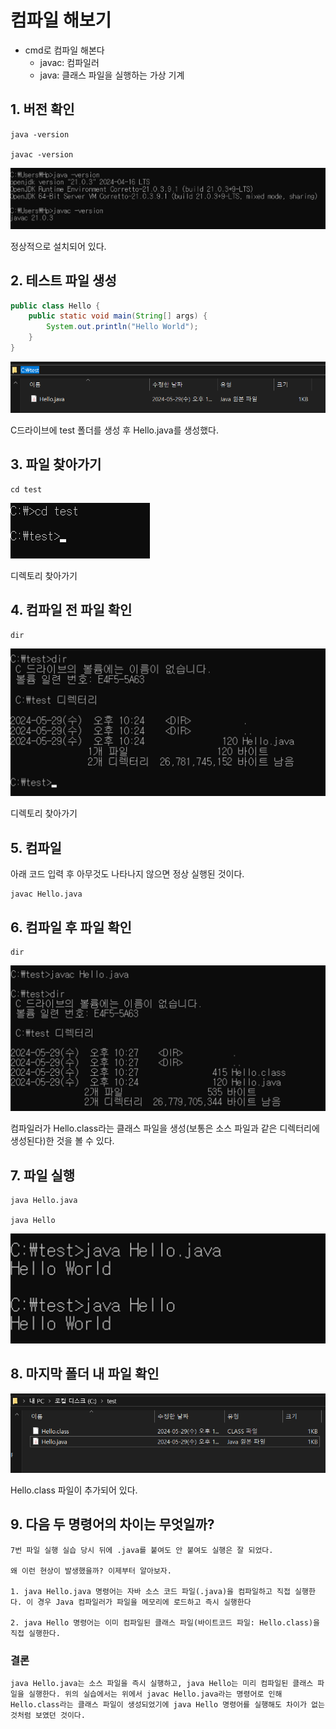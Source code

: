 # 컴파일 해보기

- cmd로 컴파일 해본다
    - javac: 컴파일러
    - java: 클래스 파일을 실행하는 가상 기계

## 1. 버전 확인

```shell
java -version

javac -version
```

![버전확인](img/java_cmd_compile/1.png)

정상적으로 설치되어 있다.

## 2. 테스트 파일 생성

```java
public class Hello {
    public static void main(String[] args) {
        System.out.println("Hello World");
    }
}
```

![테스트 파일 생성](img/java_cmd_compile/2.png)

C드라이브에 test 폴더를 생성 후 Hello.java를 생성했다.

## 3. 파일 찾아가기

```shell
cd test
```

![파일 찾아가기](img/java_cmd_compile/3.png)

디렉토리 찾아가기

## 4. 컴파일 전 파일 확인

```shell
dir
```

![파일 확인](img/java_cmd_compile/4.png)

디렉토리 찾아가기

## 5. 컴파일

아래 코드 입력 후 아무것도 나타나지 않으면 정상 실행된 것이다.

```shell
javac Hello.java
```

## 6. 컴파일 후 파일 확인

```shell
dir
```

![컴파일 후 파일 확인](img/java_cmd_compile/6.png)

컴파일러가 Hello.class라는 클래스 파일을 생성(보통은 소스 파일과 같은 디렉터리에 생성된다)한 것을 볼 수 있다.

## 7. 파일 실행

```shell
java Hello.java

java Hello
```

![파일 실행](img/java_cmd_compile/7.png)

## 8. 마지막 폴더 내 파일 확인

![파일 확인](img/java_cmd_compile/8.png)

Hello.class 파일이 추가되어 있다.

## 9. 다음 두 명령어의 차이는 무엇일까?
    7번 파일 실행 실습 당시 뒤에 .java를 붙여도 안 붙여도 실행은 잘 되었다.

    왜 이런 현상이 발생했을까? 이제부터 알아보자.

    1. java Hello.java 명령어는 자바 소스 코드 파일(.java)을 컴파일하고 직접 실행한다. 이 경우 Java 컴파일러가 파일을 메모리에 로드하고 즉시 실행한다
    
    2. java Hello 명령어는 이미 컴파일된 클래스 파일(바이트코드 파일: Hello.class)을 직접 실행한다.
### 결론
    java Hello.java는 소스 파일을 즉시 실행하고, java Hello는 미리 컴파일된 클래스 파일을 실행한다. 위의 실습에서는 위에서 javac Hello.java라는 명령어로 인해 Hello.class라는 클래스 파일이 생성되었기에 java Hello 명령어를 실행해도 차이가 없는 것처럼 보였던 것이다.